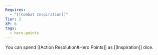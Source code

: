 ```yaml
---
Requires:
  - "[[Combat Inspiration]]"
Tier: 2
XP: 6
tags:
  - hero-points
---
```

You can spend [[Action Resolution#Hero Points]] as [[Inspiration]] dice.